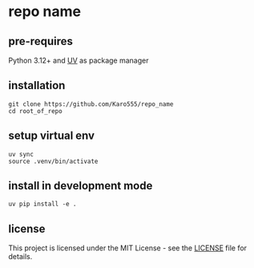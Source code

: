 # repo name
## pre-requires
Python 3.12+ and [UV](https://github.com/astral-sh/uv) as package manager <br>

## installation 
`git clone https://github.com/Karo555/repo_name` <br>
`cd root_of_repo` <br>

## setup virtual env
`uv sync` <br>
`source .venv/bin/activate` <br>

## install in development mode
`uv pip install -e .` <br>

## license
This project is licensed under the MIT License - see the [LICENSE](https://github.com/Karo55/repo_name_LICENSE) file for details. <br>
